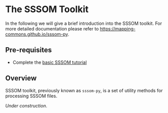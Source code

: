 # The SSSOM Toolkit

In the following we will give a brief introduction into the SSSOM toolkit. For more detailed documentation please refer to https://mapping-commons.github.io/sssom-py.

## Pre-requisites

- Complete the [basic SSSOM tutorial](tutorial.md)

## Overview

SSSOM toolkit, previously known as `sssom-py`, is a set of utility methods for processing SSSOM files.

_Under construction_.